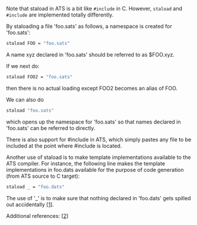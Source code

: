 Note that staload  in ATS is a bit like `#include` in C. However,
`staload` and `#include` are implemented totally differently.

By staloading a file 'foo.sats' as follows, a namespace is created
for 'foo.sats':

```ocaml
staload FOO = "foo.sats"
```

A name xyz declared in 'foo.sats' should be referred to as $FOO.xyz.

If we next do:

```ocaml
staload FOO2 = "foo.sats"
```
then there is no actual loading except FOO2 becomes an alias of FOO.

We can also do

```ocaml
staload "foo.sats"
```

which opens up the namespace for 'foo.sats' so that names declared
in 'foo.sats' can be referred to directly.

There is also support for #include in ATS, which simply pastes any
file to be included at the point where #include is located.

Another use of staload is to make template implementations available to
the ATS compiler. For instance, the following line makes the template
implementations in foo.dats available for the purpose of code generation
(from ATS source to C target):

```ocaml
staload _ = "foo.dats"
```
The use of '_' is to make sure that nothing declared in 'foo.dats' gets spilled
out accidentally [\[1\]][1].

Additional references: [\[2\]][2]

[1]: https://groups.google.com/forum/#!searchin/ats-lang-users/%22staload$20_%22/ats-lang-users/qO7XsiR8xA8/E0tufu9pJVkJ
[2]: https://groups.google.com/d/msg/ats-lang-users/4_d_tmGZXIA/8Hc7kMLfsesJ
